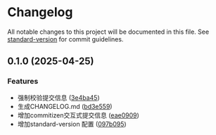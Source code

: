 # Changelog

All notable changes to this project will be documented in this file. See [standard-version](https://github.com/conventional-changelog/standard-version) for commit guidelines.

## 0.1.0 (2025-04-25)


### Features

* 强制校验提交信息 ([3e4ba45](https://github.com/erichow/zhoudm5/commit/3e4ba45e2c10323b3293c8ecc82f02db7ada31cd))
* 生成CHANGELOG.md ([bd3e559](https://github.com/erichow/zhoudm5/commit/bd3e559360c533091a891b34e5ae6be484d6830e))
* 增加commitizen交互式提交信息 ([eae0909](https://github.com/erichow/zhoudm5/commit/eae09096710e90c71e24792e3437743fb3a6fd69))
* 增加standard-version 配置 ([097b095](https://github.com/erichow/zhoudm5/commit/097b095fdafe989fbf010617139ce4e8c6861279))
